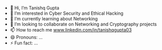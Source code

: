 - 👋 Hi, I’m Tanishq Gupta
- 👀 I’m interested in Cyber Security and Ethical Hacking
- 🌱 I’m currently learning about Networking
- 💞️ I’m looking to collaborate on Networking and Cryptography projects
- 📫 How to reach me www.linkedin.com/in/tanishqgupta03
- 😄 Pronouns: ...
- ⚡ Fun fact: ...

<!---
tanishqgupta7/tanishqgupta7 is a ✨ special ✨ repository because its `README.md` (this file) appears on your GitHub profile.
You can click the Preview link to take a look at your changes.
--->
